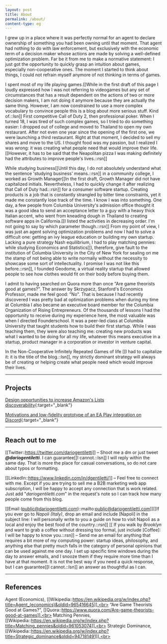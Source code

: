 ```yaml
---
layout: post
title: About
permalink: /about/
content-type: eg
---
```


I grew up in a place where it was perfectly normal for an agent to declare ownership of something you had been owning until that moment. That agent had nothing to do with law enforcement, but exclusively with the economic term of a decision maker whose actions are made by solving a well-defined optimization problem. Far be it from me to make a normative statement: I just got the opportunity to quickly grasp an intuition about games, especially non-cooperative ones. The moment I started to think about things, I could not refrain myself anymore of not thinking in terms of games.

I spent most of my life playing games.[[While in the first draft of this page I loudly expressed how I was not referring to videogames but any set of circumstances that has a result dependent on the actions of two or more decision makers, I am not doing it anymore because they are actually the same thing. However, I am now constrained to use a more complex vocabulary to convince people this is a blog about more serious stuff. Kind of.::lsn]] First competitive Call of Duty 2, then professional poker. When I turned 18, I was tired of such complex games, so I tried to do something easier: I dropped out of college and moved to Thailand to open my own restaurant.
After not even one year since the opening of the first one, we were launching a third restaurant. Right at that moment, I decided to sell my shares and move to the US. I thought food was my passion, but I realized I was wrong: it was creating what people need that would improve their life.[[However, it has to be said that the Neapolitan pizza I was making definitely had the attributes to improve people's lives.::rsn]]

While studying business[[Until this day, I do not absolutely understand what the sentence 'studying business' means.::rsn]] in a community college, I worked as Growth Manager[[In the first draft, Growth Manager did not have capitalized initials. Nevertheless, I had to quickly change it after realizing that Call of Duty had.::rsn]] for a consumer software startup. Creating products is a job that is constantly strangled by bitter time constraints, yet it made me constantly lose track of the time. I know I was into something. One day, a few people from Columbia University's admission office thought it was a good idea to send an acceptance letter to a guy with a heavy thick Italian accent, who went from kneading dough in Thailand to creating software apps in California.[[I listed the activities in decreasing order. I'm not going to say by which parameter though.::rsn]] From my point of view, I was just an agent solving optimization problems and now I had to solve a difficult one: getting an ivy league education or building my own startup. Lacking a pure strategy Nash equilibrium, I had to play matching pennies: while studying Economics and Statistics[[I, therefore, give fault to the institution of Columbia University in the City of New York for sealing on me the stamp of not being able to write normally without the necessity to showcase some sort of intellectuality. I promise I was not like this before.::rsn]], I founded Geodome, a virtual reality startup that allowed people to see how clothes would fit on their body before buying them.

I admit to having searched on Quora more than once "Are game theorists good at games?". The answer by Skrzypacz, Stanford's Economics Professor, made me feel good: "No". That is because I had recently discovered I was pretty bad at optimization problems when during my time at Columbia I also became an executive board member for the Columbia Organization of Rising Entrepreneurs. Of the thousands of lessons I had the opportunity to receive during my experience here, the most valuable was when I directed Founderschool. It was a peer-led class at Columbia University that taught students how to build their first startup. While I was teaching them, they were also teaching me: creating new products was what I wanted to be doing for all my life, whatever this means executive in a startup, product manager in a corporation or investor in venture capital.

In the Non-Cooperative Infinitely Repeated Games of life [[I had to capitalize it: it is the title of the blog.::lsn]], my strictly dominant strategy will always be of creating or helping create what people need which would improve their lives. 


---

## Projects

[Design opportunities to increase Amazon's Lists discoverability](https://www.figma.com/proto/vVXDnmj7eQwgiGVk7pwIjv/Redfin-Homework-Assignment?node-id=19%3A12&scaling=min-zoom){:target="_blank"}

[Motivations and low-fidelity prototype of an EA Play integration on Discord](https://www.figma.com/proto/vVXDnmj7eQwgiGVk7pwIjv/Redfin-Homework-Assignment?node-id=19%3A12&scaling=min-zoom){:target="_blank"}

---

## Reach out to me      

[[Twitter::https://twitter.com/dariogentiletti]] – Shoot me a dm or just tweet ***@dariogentiletti***. I can guarantee[[I cannot.::lsn]] I will reply within the same day. That is more the place for casual conversations, so do not care about typos or formatting.

[[LinkedIn::https://www.linkedin.com/in/dgentiletti/]] – Feel free to connect with me. Except if you are trying to sell me a B2B marketing web app subscription, I will be happy to accept any connection that is work related. Just add "*dariogentiletti.com*" in the request's note so I can track how many people come from this blog.

[[Email (public@dariogentiletti.com)::mailto:public@dariogentiletti.com]][[If you ever go to *Napoli (Italy)*, drop an email and include [Napoli] in the subject line: I will personally write to you a guide on how to visit Napoli as a local and enjoy the best food of the country.::rsn]] [[ If you walk by *Brooklyn* and want to grab a coffee without dressing too formal, just include [Coffee]: I will be happy to know you.::rsn]] – Send me an email for anything that requires a bit more of my computing power: startup ideas, philosophy, and anything else that pretty much falls in the category of personal opinions that can be used against me one day. I set up specific time windows during the day to answer emails, and I snooze them if they require more time than I have at that moment. It is not the best way if you need a quick response, but I can guarantee[[I cannot.::lsn]] an answer as thoughtful as I can.


---

## References

Agent (Economics), [[Wikipedia::https://en.wikipedia.org/w/index.php?title=Agent_(economics)&oldid=965416645]].<br>
“Are Game Theorists Good at Games?", [[Quora::https://www.quora.com/Are-game-theorists-good-at-games]].<br>
Matching Pennies, [[Wikipedia::https://en.wikipedia.org/w/index.php?title=Matching_pennies&oldid=961053074]].<br>
Strategic Dominance, [[Wikipedia::https://en.wikipedia.org/w/index.php?title=Strategic_dominance&oldid=947181491]].<br>


